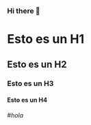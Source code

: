 ### Hi there 👋


# Esto es un H1
## Esto es un H2
### Esto es un H3
#### Esto es un H4
#*hola*





